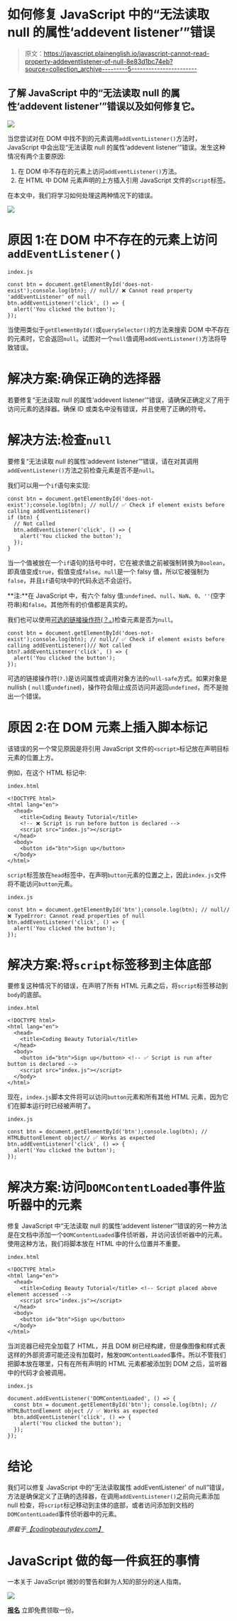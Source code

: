 # 如何修复 JavaScript 中的“无法读取 null 的属性‘addevent listener’”错误

> 原文：<https://javascript.plainenglish.io/javascript-cannot-read-property-addeventlistener-of-null-8e83d1bc74eb?source=collection_archive---------5----------------------->

## 了解 JavaScript 中的“无法读取 null 的属性‘addevent listener’”错误以及如何修复它。

![](img/3084b472a14606d5d236e363f6998acf.png)

当您尝试对在 DOM 中找不到的元素调用`addEventListener()`方法时，JavaScript 中会出现“无法读取 null 的属性‘addevent listener’”错误。发生这种情况有两个主要原因:

1.  在 DOM 中不存在的元素上访问`addEventListener()`方法。
2.  在 HTML 中 DOM 元素声明的上方插入引用 JavaScript 文件的`script`标签。

在本文中，我们将学习如何处理这两种情况下的错误。

![](img/3257d9839726c27bc634281bbdcd1434.png)

# 原因 1:在 DOM 中不存在的元素上访问`addEventListener()`

`index.js`

```
const btn = document.getElementById('does-not-exist');console.log(btn); // null// ❌ Cannot read property 'addEventListener' of null
btn.addEventListener('click', () => {
  alert('You clicked the button');
});
```

当使用类似于`getElementById()`或`querySelector()`的方法来搜索 DOM 中不存在的元素时，它会返回`null`。试图对一个`null`值调用`addEventListener()`方法将导致错误。

# 解决方案:确保正确的选择器

若要修复“无法读取 null 的属性‘addevent listener’”错误，请确保正确定义了用于访问元素的选择器。确保 ID 或类名中没有错误，并且使用了正确的符号。

# 解决方法:检查`null`

要修复“无法读取 null 的属性‘addevent listener’”错误，请在对其调用`addEventListener()`方法之前检查元素是否不是`null`。

我们可以用一个`if`语句来实现:

```
const btn = document.getElementById('does-not-exist');console.log(btn); // null// ✅ Check if element exists before calling addEventListener()
if (btn) {
  // Not called
  btn.addEventListener('click', () => {
    alert('You clicked the button');
  });
}
```

当一个值被放在一个`if`语句的括号中时，它在被求值之前被强制转换为`Boolean`，即真值变成`true`，假值变成`false`。`null`是一个 falsy 值，所以它被强制为`false`，并且`if`语句块中的代码永远不会运行。

**注:**在 JavaScript 中，有六个 falsy 值:`undefined`、`null`、`NaN`、`0`、`''`(空字符串)和`false`。其他所有的价值都是真实的。

我们也可以使用[可选的链接操作符(？。)](https://developer.mozilla.org/en-US/docs/Web/JavaScript/Reference/Operators/Optional_chaining)检查元素是否为`null`。

```
const btn = document.getElementById('does-not-exist');console.log(btn); // null// ✅ Check if element exists before calling addEventListener()// Not called
btn?.addEventListener('click', () => {
  alert('You clicked the button');
});
```

可选的链接操作符(`?.`)是访问属性或调用对象方法的`null-safe`方式。如果对象是 nullish ( `null`或`undefined`)，操作符会阻止成员访问并返回`undefined`，而不是抛出一个错误。

# 原因 2:在 DOM 元素上插入脚本标记

该错误的另一个常见原因是将引用 JavaScript 文件的`<script>`标记放在声明目标元素的位置上方。

例如，在这个 HTML 标记中:

`index.html`

```
<!DOCTYPE html>
<html lang="en">
  <head>
    <title>Coding Beauty Tutorial</title>
    <!-- ❌ Script is run before button is declared -->
    <script src="index.js"></script>
  </head>
  <body>
    <button id="btn">Sign up</button>
  </body>
</html>
```

`script`标签放在`head`标签中，在声明`button`元素的位置之上，因此`index.js`文件将不能访问`button`元素。

`index.js`

```
const btn = document.getElementById('btn');console.log(btn); // null// ❌ TypeError: Cannot read properties of null
btn.addEventListener('click', () => {
  alert('You clicked the button');
});
```

# 解决方案:将`script`标签移到主体底部

要修复这种情况下的错误，在声明了所有 HTML 元素之后，将`script`标签移动到`body`的底部。

`index.html`

```
<!DOCTYPE html>
<html lang="en">
  <head>
    <title>Coding Beauty Tutorial</title>
  </head>
  <body>
    <button id="btn">Sign up</button> <!-- ✅ Script is run after button is declared -->
    <script src="index.js"></script>
  </body>
</html>
```

现在，`index.js`脚本文件将可以访问`button`元素和所有其他 HTML 元素，因为它们在脚本运行时已经被声明了。

`index.js`

```
const btn = document.getElementById('btn');console.log(btn); // HTMLButtonElement object// ✅ Works as expected
btn.addEventListener('click', () => {
  alert('You clicked the button');
});
```

# 解决方案:访问`DOMContentLoaded`事件监听器中的元素

修复 JavaScript 中“无法读取 null 的属性‘addevent listener’”错误的另一种方法是在文档中添加一个`DOMContentLoaded`事件侦听器，并访问该侦听器中的元素。使用这种方法，我们将脚本放在 HTML 中的什么位置并不重要。

`index.html`

```
<!DOCTYPE html>
<html lang="en">
  <head>
    <title>Coding Beauty Tutorial</title> <!-- Script placed above element accessed -->
    <script src="index.js"></script>
  </head>
  <body>
    <button id="btn">Sign up</button>
  </body>
</html>
```

当浏览器已经完全加载了 HTML，并且 DOM 树已经构建，但是像图像和样式表这样的外部资源可能还没有加载时，触发`DOMContentLoaded`事件。所以不管我们把脚本放在哪里，只有在所有声明的 HTML 元素都被添加到 DOM 之后，监听器中的代码才会被调用。

`index.js`

```
document.addEventListener('DOMContentLoaded', () => {
  const btn = document.getElementById('btn'); console.log(btn); // HTMLButtonElement object // ✅ Works as expected
  btn.addEventListener('click', () => {
    alert('You clicked the button');
  });
});
```

# 结论

我们可以修复 JavaScript 中的“无法读取属性 addEventListener' of null”错误，方法是确保定义了正确的选择器，在调用`addEventListener()`之前向元素添加 null 检查，将`script`标记移动到主体的底部，或者访问添加到文档的`DOMContentLoaded`事件侦听器中的元素。

*原载于*[*【codingbeautydev.com】*](https://cbdev.link/ea642e)

# JavaScript 做的每一件疯狂的事情

一本关于 JavaScript 微妙的警告和鲜为人知的部分的迷人指南。

![](img/143ee152ba78025ea8643ba5b9726a20.png)

[**报名**](https://cbdev.link/d3c4eb) 立即免费领取一份。